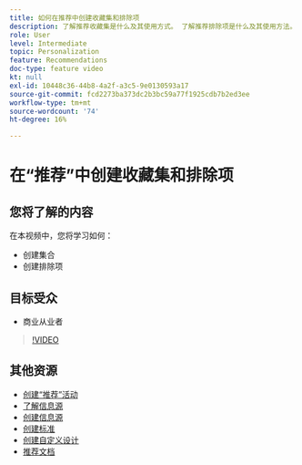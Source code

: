 ```yaml
---
title: 如何在推荐中创建收藏集和排除项
description: 了解推荐收藏集是什么及其使用方式。 了解推荐排除项是什么及其使用方法。
role: User
level: Intermediate
topic: Personalization
feature: Recommendations
doc-type: feature video
kt: null
exl-id: 10448c36-44b8-4a2f-a3c5-9e0130593a17
source-git-commit: fcd2273ba373dc2b3bc59a77f1925cdb7b2ed3ee
workflow-type: tm+mt
source-wordcount: '74'
ht-degree: 16%

---
```


# 在“推荐”中创建收藏集和排除项

## 您将了解的内容

在本视频中，您将学习如何：

* 创建集合
* 创建排除项

## 目标受众

* 商业从业者

>[!VIDEO](https://video.tv.adobe.com/v/27689?quality=12)

## 其他资源

* [创建“推荐”活动](create-a-recommendations-activity.md)
* [了解信息源](understanding-feeds.md)
* [创建信息源](create-a-feed.md)
* [创建标准](create-criteria.md)
* [创建自定义设计](create-custom-designs.md)
* [推荐文档](https://experienceleague.adobe.com/docs/target/using/recommendations/recommendations.html?lang=zh-Hans)
